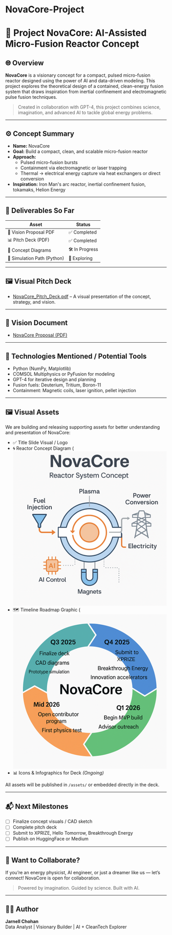 # NovaCore-Project
# 🚀 Project NovaCore: AI-Assisted Micro-Fusion Reactor Concept

## 🌐 Overview
**NovaCore** is a visionary concept for a compact, pulsed micro-fusion reactor designed using the power of AI and data-driven modeling. This project explores the theoretical design of a contained, clean-energy fusion system that draws inspiration from inertial confinement and electromagnetic pulse fusion techniques.

> Created in collaboration with GPT-4, this project combines science, imagination, and advanced AI to tackle global energy problems.

---

## ⚙️ Concept Summary
- **Name:** NovaCore
- **Goal:** Build a compact, clean, and scalable micro-fusion reactor
- **Approach:**
  - Pulsed micro-fusion bursts
  - Containment via electromagnetic or laser trapping
  - Thermal → electrical energy capture via heat exchangers or direct conversion
- **Inspiration:** Iron Man's arc reactor, inertial confinement fusion, tokamaks, Helion Energy

---

## 📄 Deliverables So Far
| Asset | Status |
|-------|--------|
| 📘 Vision Proposal PDF | ✅ Completed |
| 📊 Pitch Deck (PDF) | ✅ Completed |
| 🧠 Concept Diagrams | 🛠 In Progress |
| 🧪 Simulation Path (Python) | 🧭 Exploring |

---

## 🖼️ Visual Pitch Deck
- [NovaCore_Pitch_Deck.pdf](./docs/NovaCore_Pitch_Deck.pdf) – A visual presentation of the concept, strategy, and vision.

---

## 📘 Vision Document
- [NovaCore Proposal (PDF)](./docs/Project_NovaCore_Vision_Proposal.pdf)

---

## 🔭 Technologies Mentioned / Potential Tools
- Python (NumPy, Matplotlib)
- COMSOL Multiphysics or PyFusion for modeling
- GPT-4 for iterative design and planning
- Fusion fuels: Deuterium, Tritium, Boron-11
- Containment: Magnetic coils, laser ignition, pellet injection

---

## 🖼️ Visual Assets

We are building and releasing supporting assets for better understanding and presentation of NovaCore:

- ✅ Title Slide Visual / Logo
- 🌀 Reactor Concept Diagram (![NovaCore Reactor Diagram](./assets/reactor_diagram.png)
- 🗺️ Timeline Roadmap Graphic (![NovaCore Timeline](./assets/novacore_roadmap.png)
- 📊 Icons & Infographics for Deck *(Ongoing)*

All assets will be published in `/assets/` or embedded directly in the deck.

---

## 📬 Next Milestones
- [ ] Finalize concept visuals / CAD sketch
- [ ] Complete pitch deck
- [ ] Submit to XPRIZE, Hello Tomorrow, Breakthrough Energy
- [ ] Publish on HuggingFace or Medium

---

## 🤝 Want to Collaborate?
If you’re an energy physicist, AI engineer, or just a dreamer like us — let’s connect! NovaCore is open for collaboration.

> Powered by imagination. Guided by science. Built with AI.

---

## 👨‍💻 Author
**Jarnell Chohan**  
Data Analyst | Visionary Builder | AI + CleanTech Explorer
  
